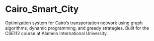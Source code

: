 # Cairo_Smart_City
Optimization system for Cairo’s transportation network using graph algorithms, dynamic programming, and greedy strategies. Built for the CSE112 course at Alamein International University.
